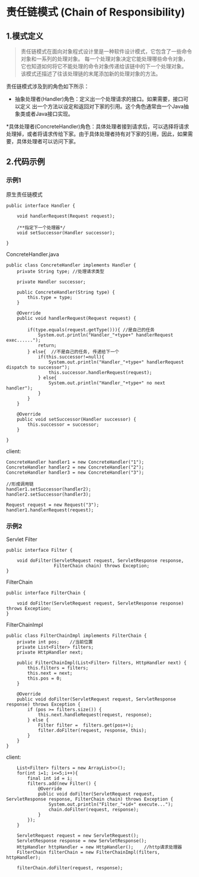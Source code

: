 # 责任链模式 (Chain of Responsibility)
## 1.模式定义
> 责任链模式在面向对象程式设计里是一种软件设计模式，它包含了一些命令对象和一系列的处理对象。
> 每一个处理对象决定它能处理哪些命令对象，它也知道如何将它不能处理的命令对象传递给该链中的下一个处理对象。
> 该模式还描述了往该处理链的末尾添加新的处理对象的方法。


责任链模式涉及到的角色如下所示：

* 抽象处理者(Handler)角色：定义出一个处理请求的接口。如果需要，接口可以定义 出一个方法以设定和返回对下家的引用。这个角色通常由一个Java抽象类或者Java接口实现。

*具体处理者(ConcreteHandler)角色：具体处理者接到请求后，可以选择将请求处理掉，或者将请求传给下家。由于具体处理者持有对下家的引用，因此，如果需要，具体处理者可以访问下家。


## 2.代码示例

### 示例1
原生责任链模式
```
public interface Handler {

    void handlerRequest(Request request);

    /**指定下一个处理器*/
    void setSuccessor(Handler successor);

}
```

ConcreteHandler.java
```
public class ConcreteHandler implements Handler {
    private String type; //处理请求类型

    private Handler successor;

    public ConcreteHandler(String type) {
        this.type = type;
    }

    @Override
    public void handlerRequest(Request request) {

        if(type.equals(request.getType())){ //是自己的任务
            System.out.println("Handler_"+type+" handlerRequest exec......");
            return;
        } else{  //不是自己的任务, 传递给下一个
            if(this.successor!=null){
                System.out.println("Handler_"+type+" handlerRequest dispatch to successor");
                this.successor.handlerRequest(request);
            } else{
                System.out.println("Handler_"+type+" no next handler");
            }
        }
    }

    @Override
    public void setSuccessor(Handler successor) {
        this.successor = successor;
    }

}
```

client:
```
ConcreteHandler handler1 = new ConcreteHandler("1");
ConcreteHandler handler2 = new ConcreteHandler("2");
ConcreteHandler handler3 = new ConcreteHandler("3");

//形成调用链
handler1.setSuccessor(handler2);
handler2.setSuccessor(handler3);

Request request = new Request("3");
handler1.handlerRequest(request);
```

### 示例2
Servlet Filter
```
public interface Filter {

    void doFilter(ServletRequest request, ServletResponse response,
                  FilterChain chain) throws Exception;
}
```

FilterChain
```
public interface FilterChain {

    void doFilter(ServletRequest request, ServletResponse response) throws Exception;
}
```

FilterChainImpl
```
public class FilterChainImpl implements FilterChain {
    private int pos;    //当前位置
    private List<Filter> filters;
    private HttpHandler next;

    public FilterChainImpl(List<Filter> filters, HttpHandler next) {
        this.filters = filters;
        this.next = next;
        this.pos = 0;
    }

    @Override
    public void doFilter(ServletRequest request, ServletResponse response) throws Exception {
        if (pos >= filters.size()) {
            this.next.handleRequest(request, response);
        } else {
            Filter filter =  filters.get(pos++);
            filter.doFilter(request, response, this);
        }
    }
}
```

client:
```
    List<Filter> filters = new ArrayList<>();
    for(int i=1; i<=5;i++){
        final int id = i;
        filters.add(new Filter() {
            @Override
            public void doFilter(ServletRequest request, ServletResponse response, FilterChain chain) throws Exception {
                System.out.println("Filter_"+id+" execute...");
                chain.doFilter(request, response);
            }
        });
    }

    ServletRequest request = new ServletRequest();
    ServletResponse response = new ServletResponse();
    HttpHandler httpHandler = new HttpHandler();    //http请求处理器
    FilterChain filterChain = new FilterChainImpl(filters, httpHandler);

    filterChain.doFilter(request, response);

```






